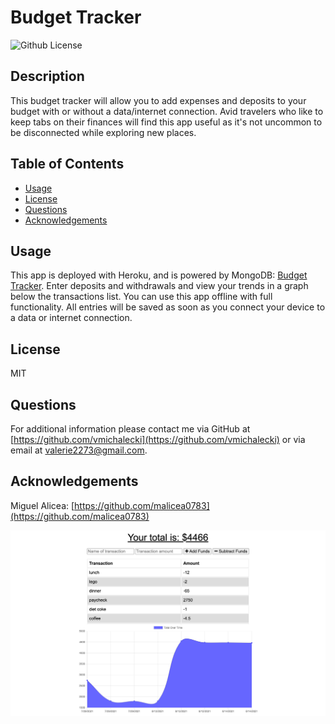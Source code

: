 # Budget Tracker

![Github License](https://img.shields.io/badge/License-MIT-yellow.svg)

## Description

This budget tracker will allow you to add expenses and deposits to your budget with or without a data/internet connection. Avid travelers who like to keep tabs on their finances will find this app useful as it's not uncommon to be disconnected while exploring new places.

## Table of Contents

- [Usage](#Usage)
- [License](#License)
- [Questions](#Questions)
- [Acknowledgements](#Acknowledgements)

## Usage

This app is deployed with Heroku, and is powered by MongoDB: [Budget Tracker](https://valerie-budget-tracker.herokuapp.com/). Enter deposits and withdrawals and view your trends in a graph below the transactions list. You can use this app offline with full functionality. All entries will be saved as soon as you connect your device to a data or internet connection.

## License

MIT

## Questions

For additional information please contact me via GitHub at [https://github.com/vmichalecki](https://github.com/vmichalecki) or via email at [valerie2273@gmail.com](mailto:valerie227@gmail.com?subject=[GitHub]%Budget%Tracker).

## Acknowledgements

Miguel Alicea: [https://github.com/malicea0783](https://github.com/malicea0783)

![Budget Tracker](./public/images/budget-tracker-screenshot.png)
